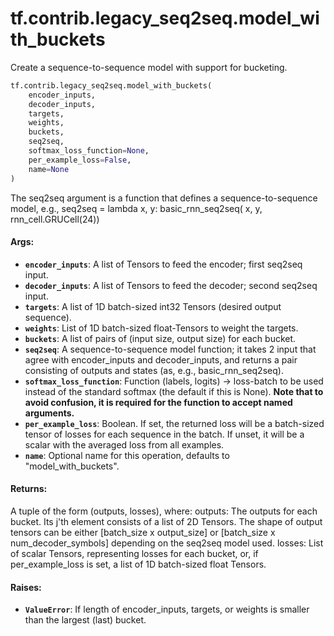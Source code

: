 <div itemscope itemtype="http://developers.google.com/ReferenceObject">
<meta itemprop="name" content="tf.contrib.legacy_seq2seq.model_with_buckets" />
<meta itemprop="path" content="Stable" />
</div>

# tf.contrib.legacy_seq2seq.model_with_buckets

Create a sequence-to-sequence model with support for bucketing.

``` python
tf.contrib.legacy_seq2seq.model_with_buckets(
    encoder_inputs,
    decoder_inputs,
    targets,
    weights,
    buckets,
    seq2seq,
    softmax_loss_function=None,
    per_example_loss=False,
    name=None
)
```

<!-- Placeholder for "Used in" -->

The seq2seq argument is a function that defines a sequence-to-sequence model,
e.g., seq2seq = lambda x, y: basic_rnn_seq2seq(
    x, y, rnn_cell.GRUCell(24))

#### Args:


* <b>`encoder_inputs`</b>: A list of Tensors to feed the encoder; first seq2seq input.
* <b>`decoder_inputs`</b>: A list of Tensors to feed the decoder; second seq2seq input.
* <b>`targets`</b>: A list of 1D batch-sized int32 Tensors (desired output sequence).
* <b>`weights`</b>: List of 1D batch-sized float-Tensors to weight the targets.
* <b>`buckets`</b>: A list of pairs of (input size, output size) for each bucket.
* <b>`seq2seq`</b>: A sequence-to-sequence model function; it takes 2 input that agree
  with encoder_inputs and decoder_inputs, and returns a pair consisting of
  outputs and states (as, e.g., basic_rnn_seq2seq).
* <b>`softmax_loss_function`</b>: Function (labels, logits) -> loss-batch to be used
  instead of the standard softmax (the default if this is None). **Note that
  to avoid confusion, it is required for the function to accept named
  arguments.**
* <b>`per_example_loss`</b>: Boolean. If set, the returned loss will be a batch-sized
  tensor of losses for each sequence in the batch. If unset, it will be a
  scalar with the averaged loss from all examples.
* <b>`name`</b>: Optional name for this operation, defaults to "model_with_buckets".


#### Returns:

A tuple of the form (outputs, losses), where:
  outputs: The outputs for each bucket. Its j'th element consists of a list
    of 2D Tensors. The shape of output tensors can be either
    [batch_size x output_size] or [batch_size x num_decoder_symbols]
    depending on the seq2seq model used.
  losses: List of scalar Tensors, representing losses for each bucket, or,
    if per_example_loss is set, a list of 1D batch-sized float Tensors.



#### Raises:


* <b>`ValueError`</b>: If length of encoder_inputs, targets, or weights is smaller
  than the largest (last) bucket.